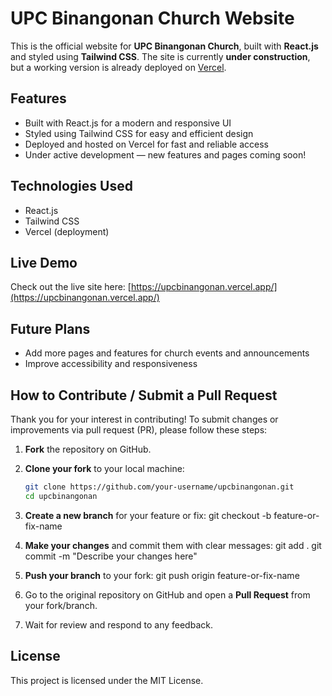 # UPC Binangonan Church Website

This is the official website for **UPC Binangonan Church**, built with **React.js** and styled using **Tailwind CSS**. The site is currently **under construction**, but a working version is already deployed on [Vercel](https://upcbinangonan.vercel.app/).

## Features

- Built with React.js for a modern and responsive UI
- Styled using Tailwind CSS for easy and efficient design
- Deployed and hosted on Vercel for fast and reliable access
- Under active development — new features and pages coming soon!

## Technologies Used
- React.js
- Tailwind CSS
- Vercel (deployment)

## Live Demo

Check out the live site here: [https://upcbinangonan.vercel.app/](https://upcbinangonan.vercel.app/)  


## Future Plans
- Add more pages and features for church events and announcements
- Improve accessibility and responsiveness


## How to Contribute / Submit a Pull Request

Thank you for your interest in contributing! To submit changes or improvements via pull request (PR), please follow these steps:

1. **Fork** the repository on GitHub.

2. **Clone your fork** to your local machine:

   ```bash
   git clone https://github.com/your-username/upcbinangonan.git
   cd upcbinangonan

3. **Create a new branch** for your feature or fix:
   git checkout -b feature-or-fix-name

4. **Make your changes** and commit them with clear messages:
    git add .
    git commit -m "Describe your changes here"

5. **Push your branch** to your fork:
    git push origin feature-or-fix-name

6. Go to the original repository on GitHub and open a **Pull Request** from your fork/branch.

7. Wait for review and respond to any feedback.

## License
This project is licensed under the MIT License. 

